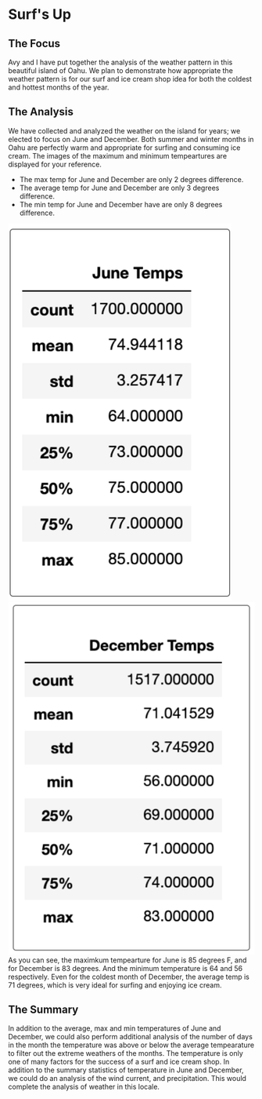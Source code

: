 # Surf's Up
 
## The Focus
Avy and I have put together the analysis of the weather pattern in this beautiful island of Oahu. We plan to demonstrate how appropriate the weather pattern is for our surf and ice cream shop idea for both the coldest and hottest months of the year. 

## The Analysis
We have collected and analyzed the weather on the island for years; we elected to focus on June and December. Both 
summer and winter months in Oahu are perfectly warm and appropriate for surfing and consuming ice cream. The images of the maximum and minimum tempeartures are displayed for your reference. 
 - The max temp for June and December are only 2 degrees difference. 
 - The average temp for June and December are only 3 degrees difference.
 - The min temp for June and December have are only 8 degrees difference. 

![June Temp Statistics](june_temps.png "June Temp Statistics")
![Dec Temp Statistics](dec_temp.png "Dec Temp Statistics")
As you can see, the maximkum tempearture for June is 85 degrees F, and for December is 83 degrees. And the minimum temperature is 64 and 56 respectively. Even for the coldest month of December, the average temp is 71 degrees, which is very ideal for surfing and enjoying ice cream. 

## The Summary
In addition to the average, max and min temperatures of June and December, we could also perform additional analysis of the number of days in the month the temperature was above or below the average tempearature to filter out the extreme weathers of the months. The temperature is only one of many factors for the success of a surf and ice cream shop. In addition to the summary statistics of temperature in June and December, we could do an analysis of the wind current, and precipitation. This would complete the analysis of weather in this locale. 